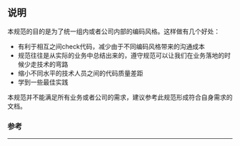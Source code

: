 ## 说明

本规范的目的是为了统一组内或者公司内部的编码风格。这样做有几个好处：

- 有利于相互之间check代码，减少由于不同编码风格带来的沟通成本
- 规范往往是从实际的业务中总结出来的，遵守规范可以让我们在业务落地的时候少走技术的弯路
- 缩小不同水平的技术人员之间的代码质量差距
- 学到一些最佳实践

本规范并不能满足所有业务或者公司的需求，建议参考此规范形成符合自身需求的文档。

### 参考

------

[阿里巴巴java开发手册]:(https://github.com/alibaba/p3c)
[晓风轻技术小站]:(https://xwjie.github.io)
[日志最佳实践]:(https://zhuanlan.zhihu.com/p/27363484)

